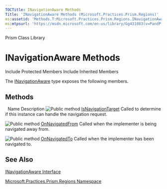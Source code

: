 ```yaml
---
TOCTitle: INavigationAware Methods
Title: 'INavigationAware Methods (Microsoft.Practices.Prism.Regions)'
ms:assetid: 'Methods.T:Microsoft.Practices.Prism.Regions.INavigationAware'
ms:mtpsurl: 'https://msdn.microsoft.com/en-us/library/Gg431083(v=PandP.50)'
---
```


Prism Class Library

INavigationAware Methods
========================

Include Protected Members
Include Inherited Members

The [INavigationAware](https://msdn.microsoft.com/t:microsoft.practices.prism.regions.inavigationaware) type exposes the following members.

Methods
-------

<span id="methodTableToggle"></span>
 
Name
Description
![](https://msdn.microsoft.com/en-us/Gg431083.pubmethod(en-us,PandP.50).gif "Public method")
[IsNavigationTarget](https://msdn.microsoft.com/m:microsoft.practices.prism.regions.inavigationaware.isnavigationtarget(microsoft.practices.prism.regions.navigationcontext))
Called to determine if this instance can handle the navigation request.

![](https://msdn.microsoft.com/en-us/Gg431083.pubmethod(en-us,PandP.50).gif "Public method")
[OnNavigatedFrom](https://msdn.microsoft.com/m:microsoft.practices.prism.regions.inavigationaware.onnavigatedfrom(microsoft.practices.prism.regions.navigationcontext))
Called when the implementer is being navigated away from.

![](https://msdn.microsoft.com/en-us/Gg431083.pubmethod(en-us,PandP.50).gif "Public method")
[OnNavigatedTo](https://msdn.microsoft.com/m:microsoft.practices.prism.regions.inavigationaware.onnavigatedto(microsoft.practices.prism.regions.navigationcontext))
Called when the implementer has been navigated to.

See Also
--------

<span id="seeAlsoToggle"></span>
[INavigationAware Interface](https://msdn.microsoft.com/t:microsoft.practices.prism.regions.inavigationaware)

[Microsoft.Practices.Prism.Regions Namespace](https://msdn.microsoft.com/n:microsoft.practices.prism.regions)
